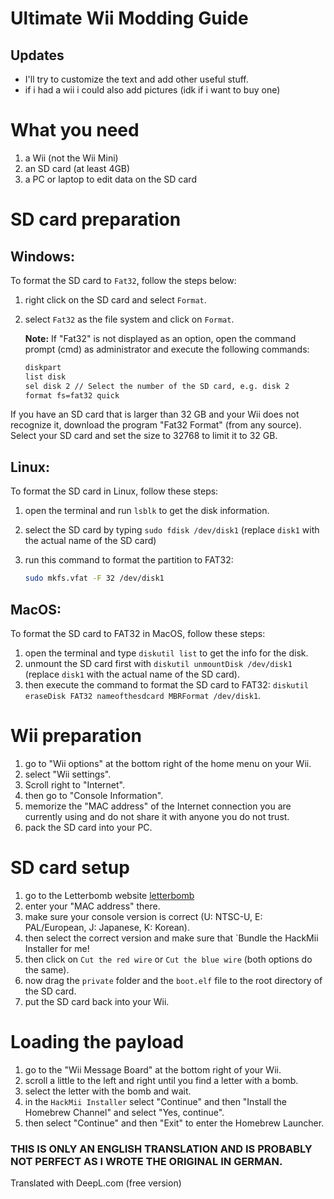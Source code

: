 # Ultimate Wii Modding Guide

## Updates

- I'll try to customize the text and add other useful stuff.
- if i had a wii i could also add pictures (idk if i want to buy one)

# What you need

1. a Wii (not the Wii Mini)
2. an SD card (at least 4GB)
3. a PC or laptop to edit data on the SD card

# SD card preparation

## Windows:

To format the SD card to `Fat32`, follow the steps below:

1. right click on the SD card and select `Format`.
2. select `Fat32` as the file system and click on `Format`. 
   
   **Note:** If "Fat32" is not displayed as an option, open the command prompt (cmd) as administrator and execute the following commands:

   ```sh
   diskpart
   list disk
   sel disk 2 // Select the number of the SD card, e.g. disk 2
   format fs=fat32 quick

If you have an SD card that is larger than 32 GB and your Wii does not recognize it, download the program "Fat32 Format" (from any source). Select your SD card and set the size to 32768 to limit it to 32 GB.

## Linux:

To format the SD card in Linux, follow these steps:

1. open the terminal and run `lsblk` to get the disk information.
2. select the SD card by typing `sudo fdisk /dev/disk1` (replace `disk1` with the actual name of the SD card)
3. run this command to format the partition to FAT32:

   ```bash
   sudo mkfs.vfat -F 32 /dev/disk1

## MacOS:

To format the SD card to FAT32 in MacOS, follow these steps:

1. open the terminal and type `diskutil list` to get the info for the disk.
2. unmount the SD card first with `diskutil unmountDisk /dev/disk1` (replace `disk1` with the actual name of the SD card).
3. then execute the command to format the SD card to FAT32: `diskutil eraseDisk FAT32 nameofthesdcard MBRFormat /dev/disk1`.

# Wii preparation

1. go to "Wii options" at the bottom right of the home menu on your Wii.
2. select "Wii settings".
3. Scroll right to "Internet".
4. then go to "Console Information".
5. memorize the "MAC address" of the Internet connection you are currently using and do not share it with anyone you do not trust.
6. pack the SD card into your PC.

# SD card setup

1. go to the Letterbomb website [letterbomb](https://please.hackmii.com/)
2. enter your "MAC address" there.
3. make sure your console version is correct (U: NTSC-U, E: PAL/European, J: Japanese, K: Korean).
4. then select the correct version and make sure that `Bundle the HackMii Installer for me!
5. then click on `Cut the red wire` or `Cut the blue wire` (both options do the same).
6. now drag the `private` folder and the `boot.elf` file to the root directory of the SD card.
7. put the SD card back into your Wii.

# Loading the payload

1. go to the "Wii Message Board" at the bottom right of your Wii.
2. scroll a little to the left and right until you find a letter with a bomb.
3. select the letter with the bomb and wait.
4. in the `HackMii Installer` select "Continue" and then "Install the Homebrew Channel" and select "Yes, continue".
5. then select "Continue" and then "Exit" to enter the Homebrew Launcher.





### THIS IS ONLY AN ENGLISH TRANSLATION AND IS PROBABLY NOT PERFECT AS I WROTE THE ORIGINAL IN GERMAN.

Translated with DeepL.com (free version)
